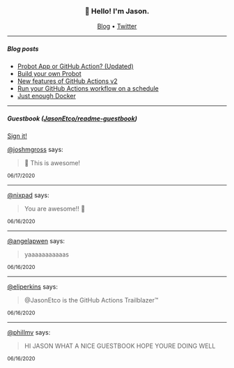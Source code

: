 <h3 align="center">👋 Hello! I'm Jason.</h3>

<p align="center">
  <a href="https://jasonet.co">Blog</a> •
  <a href="https://twitter.com/JasonEtco">Twitter</a>
</p>

---

##### Blog posts

<!--START_SECTION:posts-->
* [Probot App or GitHub Action? (Updated)](https://jasonet.co/posts/probot-app-or-github-action-v2/)
* [Build your own Probot](https://jasonet.co/posts/build-your-own-probot/)
* [New features of GitHub Actions v2](https://jasonet.co/posts/new-features-of-github-actions/)
* [Run your GitHub Actions workflow on a schedule](https://jasonet.co/posts/scheduled-actions/)
* [Just enough Docker](https://jasonet.co/posts/just-enough-docker/)
<!--END_SECTION:posts-->

---

##### Guestbook ([JasonEtco/readme-guestbook](https://github.com/JasonEtco/readme-guestbook))

<a href="https://readme-guestbook.now.sh">Sign it!</a>

<!--START_SECTION:guestbook-->
[@joshmgross](https://github.com/joshmgross) says:

> 👋 This is awesome!

<sup>06/17/2020</sup>


---

[@nixpad](https://github.com/nixpad) says:

> You are awesome!! 🌈 

<sup>06/16/2020</sup>


---

[@angelapwen](https://github.com/angelapwen) says:

> yaaaaaaaaaaas

<sup>06/16/2020</sup>


---

[@eliperkins](https://github.com/eliperkins) says:

> @JasonEtco is the GitHub Actions Trailblazer™

<sup>06/16/2020</sup>


---

[@phillmv](https://github.com/phillmv) says:

> HI JASON WHAT A NICE GUESTBOOK HOPE YOURE DOING WELL

<sup>06/16/2020</sup>

<!--END_SECTION:guestbook-->
<!--GUESTBOOK_LIST [{"name":"joshmgross","message":"👋 This is awesome!","date":"06/17/2020"},{"name":"nixpad","message":"You are awesome!! 🌈 ","date":"06/16/2020"},{"name":"angelapwen","message":"yaaaaaaaaaaas","date":"06/16/2020"},{"name":"eliperkins","message":"@JasonEtco is the GitHub Actions Trailblazer™","date":"06/16/2020"},{"name":"phillmv","message":"HI JASON WHAT A NICE GUESTBOOK HOPE YOURE DOING WELL","date":"06/16/2020"}]-->
